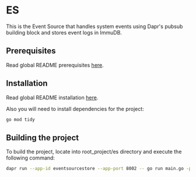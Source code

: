 # ES #

This is the Event Source that handles system events using Dapr's pubsub building block and stores event logs in ImmuDB.

## Prerequisites ##

Read global README prerequisites [here](../README.md#prerequisites).

## Installation ##

Read global README installation [here](../README.md#installation).

Also you will need to install dependencies for the project:

```bash
go mod tidy
```

## Building the project ##

To build the project, locate into root_project/es directory and execute the following command:

```bash
dapr run --app-id eventsourcestore --app-port 8002 -- go run main.go -port 8002
```